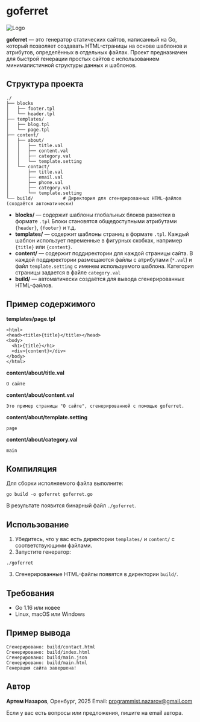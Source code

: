 # goferret

![Logo](https://dl.dropbox.com/scl/fi/jfhjfas6zuwsj460h7j9p/goferret.png?rlkey=ulydm3q3dt0rygv8wjp09xgfy&st=ng7zs85b)

**goferret** — это генератор статических сайтов, написанный на Go, который позволяет создавать HTML-страницы на основе шаблонов и атрибутов, определённых в отдельных файлах. Проект предназначен для быстрой генерации простых сайтов с использованием минималистичной структуры данных и шаблонов.

## Структура проекта

```
./
├── blocks
│   ├── footer.tpl
│   └── header.tpl
├── templates/
│   ├── blog.tpl
│   └── page.tpl
├── content/
│   ├── about/
│   │   ├── title.val
│   │   ├── content.val
│   │   ├── category.val
│   │   └── template.setting
│   └── contact/
│       ├── title.val
│       ├── email.val
│       ├── phone.val
│       ├── category.val
│       └── template.setting
└── build/           # Директория для сгенерированных HTML-файлов (создаётся автоматически)
```
- **blocks/** — содержит шаблоны глобальных блоков разметки в формате `.tpl`
Блоки становятся общедоступными атрибутами `{header}`, `{footer}` и т.д.
- **templates/** — содержит шаблоны страниц в формате `.tpl`. Каждый шаблон использует переменные в фигурных скобках, например `{title}` или `{content}`.
- **content/** — содержит поддиректории для каждой страницы сайта. В каждой поддиректории размещаются файлы с атрибутами (`*.val`) и файл `template.setting` с именем используемого шаблона. Категория страницы задается в файле `category.val`
- **build/** — автоматически создаётся для вывода сгенерированных HTML-файлов.

## Пример содержимого

**templates/page.tpl**
```
<html>
<head><title>{title}</title></head>
<body>
  <h1>{title}</h1>
  <div>{content}</div>
</body>
</html>
```

**content/about/title.val**
```
О сайте
```

**content/about/content.val**
```
Это пример страницы "О сайте", сгенерированной с помощью goferret.
```

**content/about/template.setting**
```
page
```

**content/about/category.val**
```
main
```

## Компиляция

Для сборки исполняемого файла выполните:

```
go build -o goferret goferret.go
```

В результате появится бинарный файл `./goferret`.

## Использование

1. Убедитесь, что у вас есть директории `templates/` и `content/` с соответствующими файлами.
2. Запустите генератор:

```
./goferret
```

3. Сгенерированные HTML-файлы появятся в директории `build/`.

## Требования
- Go 1.16 или новее
- Linux, macOS или Windows

## Пример вывода

```
Сгенерировано: build/contact.html
Сгенерировано: build/index.html
Сгенерировано: build/main.json
Сгенерировано: build/main.html
Генерация сайта завершена!
```

## Автор

**Артем Назаров**, Оренбург, 2025
Email: programmist.nazarov@gmail.com

Если у вас есть вопросы или предложения, пишите на email автора.

